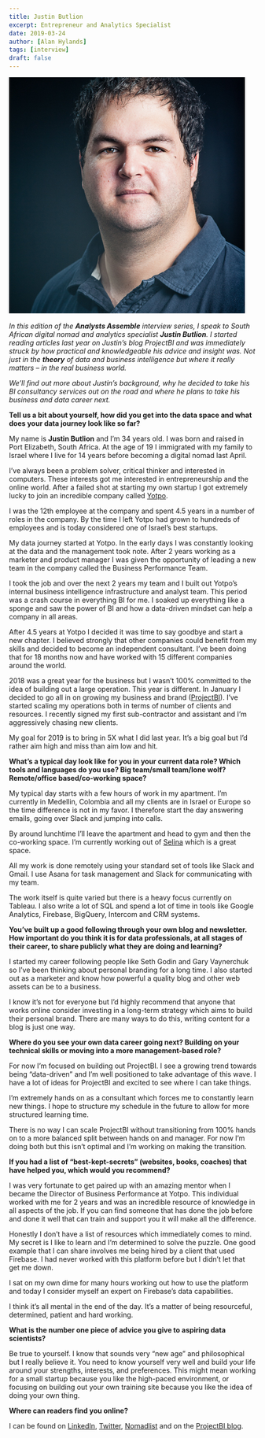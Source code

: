 ```yaml
---
title: Justin Butlion
excerpt: Entrepreneur and Analytics Specialist
date: 2019-03-24
author: [Alan Hylands]
tags: [interview]
draft: false
---
```

![Justin Butlion](img/Justin-Butlion1.jpg)

_In this edition of the **Analysts Assemble** interview series, I speak to South African digital nomad and analytics specialist **Justin Butlion**. I started reading articles last year on Justin&#8217;s blog ProjectBI and was immediately struck by how practical and knowledgeable his advice and insight was. Not just in the **theory** of data and business intelligence but where it really matters &#8211; in the real business world._

_We&#8217;ll find out more about Justin&#8217;s background, why he decided to take his BI consultancy services out on the road and where he plans to take his business and data career next._

**Tell us a bit about yourself, how did you get into the data space and what does your data journey look like so far?**

My name is **Justin Butlion** and I&#8217;m 34 years old. I was born and raised in Port Elizabeth, South Africa. At the age of 19 I immigrated with my family to Israel where I live for 14 years before becoming a digital nomad last April.

I&#8217;ve always been a problem solver, critical thinker and interested in computers. These interests got me interested in entrepreneurship and the online world. After a failed shot at starting my own startup I got extremely lucky to join an incredible company called [Yotpo](https://www.yotpo.com/).

I was the 12th employee at the company and spent 4.5 years in a number of roles in the company. By the time I left Yotpo had grown to hundreds of employees and is today considered one of Israel&#8217;s best startups.

My data journey started at Yotpo. In the early days I was constantly looking at the data and the management took note. After 2 years working as a marketer and product manager I was given the opportunity of leading a new team in the company called the Business Performance Team.

I took the job and over the next 2 years my team and I built out Yotpo&#8217;s internal business intelligence infrastructure and analyst team. This period was a crash course in everything BI for me. I soaked up everything like a sponge and saw the power of BI and how a data-driven mindset can help a company in all areas.

After 4.5 years at Yotpo I decided it was time to say goodbye and start a new chapter. I believed strongly that other companies could benefit from my skills and decided to become an independent consultant. I&#8217;ve been doing that for 18 months now and have worked with 15 different companies around the world.

2018 was a great year for the business but I wasn&#8217;t 100% committed to the idea of building out a large operation. This year is different. In January I decided to go all in on growing my business and brand ([ProjectBI](https://www.projectbi.net/)). I&#8217;ve started scaling my operations both in terms of number of clients and resources. I recently signed my first sub-contractor and assistant and I&#8217;m aggressively chasing new clients.

My goal for 2019 is to bring in 5X what I did last year. It&#8217;s a big goal but I&#8217;d rather aim high and miss than aim low and hit.

**What’s a typical day look like for you in your current data role? Which tools and languages do you use? Big team/small team/lone wolf? Remote/office based/co-working space?**

My typical day starts with a few hours of work in my apartment. I&#8217;m currently in Medellin, Colombia and all my clients are in Israel or Europe so the time difference is not in my favor. I therefore start the day answering emails, going over Slack and jumping into calls.

By around lunchtime I&#8217;ll leave the apartment and head to gym and then the co-working space. I&#8217;m currently working out of [Selina](https://www.selina.com/colombia/medellin/) which is a great space.

All my work is done remotely using your standard set of tools like Slack and Gmail. I use Asana for task management and Slack for communicating with my team.

The work itself is quite varied but there is a heavy focus currently on Tableau. I also write a lot of SQL and spend a lot of time in tools like Google Analytics, Firebase, BigQuery, Intercom and CRM systems.

**You&#8217;ve built up a good following through your own blog and newsletter. How important do you think it is for data professionals, at all stages of their career, to share publicly what they are doing and learning?**

I started my career following people like Seth Godin and Gary Vaynerchuk so I&#8217;ve been thinking about personal branding for a long time. I also started out as a marketer and know how powerful a quality blog and other web assets can be to a business.

I know it&#8217;s not for everyone but I&#8217;d highly recommend that anyone that works online consider investing in a long-term strategy which aims to build their personal brand. There are many ways to do this, writing content for a blog is just one way.

**Where do you see your own data career going next? Building on your technical skills or moving into a more management-based role?**

For now I&#8217;m focused on building out ProjectBI. I see a growing trend towards being &#8220;data-driven&#8221; and I&#8217;m well positioned to take advantage of this wave. I have a lot of ideas for ProjectBI and excited to see where I can take things.

I&#8217;m extremely hands on as a consultant which forces me to constantly learn new things. I hope to structure my schedule in the future to allow for more structured learning time.

There is no way I can scale ProjectBI without transitioning from 100% hands on to a more balanced split between hands on and manager. For now I&#8217;m doing both but this isn&#8217;t optimal and I&#8217;m working on making the transition.

**If you had a list of “best-kept-secrets” (websites, books, coaches) that have helped you, which would you recommend?**

I was very fortunate to get paired up with an amazing mentor when I became the Director of Business Performance at Yotpo. This individual worked with me for 2 years and was an incredible resource of knowledge in all aspects of the job. If you can find someone that has done the job before and done it well that can train and support you it will make all the difference.

Honestly I don&#8217;t have a list of resources which immediately comes to mind. My secret is I like to learn and I&#8217;m determined to solve the puzzle. One good example that I can share involves me being hired by a client that used Firebase. I had never worked with this platform before but I didn&#8217;t let that get me down.

I sat on my own dime for many hours working out how to use the platform and today I consider myself an expert on Firebase&#8217;s data capabilities.

I think it&#8217;s all mental in the end of the day. It&#8217;s a matter of being resourceful, determined, patient and hard working.

**What is the number one piece of advice you give to aspiring data scientists?**

Be true to yourself. I know that sounds very &#8220;new age&#8221; and philosophical but I really believe it. You need to know yourself very well and build your life around your strengths, interests, and preferences. This might mean working for a small startup because you like the high-paced environment, or focusing on building out your own training site because you like the idea of doing your own thing.

**Where can readers find you online?**

I can be found on [LinkedIn](https://www.linkedin.com/in/justin-butlion-54912129/), [Twitter](https://twitter.com/justin_butlion), [Nomadlist](https://nomadlist.com/@justin_butlion) and on the [ProjectBI blog](https://www.projectbi.net).